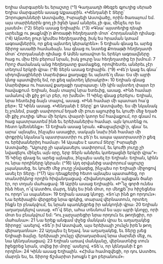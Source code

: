 
Եղիա մարգարեն եւ երաշտը
(^1) Գաղաադի Թեզբե գյուղից սերած Եղիա մարգարեն ասաց Աքաաբին. «Կենդանի է Տերը՝ Զորությունների
Աստվածը, Իսրայելի Աստվածը, որին ծառայում եմ. այս տարիներին ցող չի իջնի կամ անձրեւ չի գա, մինչեւ որ ես չասեմ»։
(^2) Տերն ասաց Եղիային. (^3) «Գնա՛ այստեղից դեպի արեւելք ու թաքնվի՛ր Քոռաթի հեղեղատի մոտ՝ Հորդանանի դիմաց։
(^4) Այնտեղ ջուր կխմես հեղեղատից, իսկ ես հրաման կտամ ագռավներին, որ քեզ այնտեղ կերակրեն»։ 5 Եղիան գնաց եւ
արեց Տիրոջ ասածի համաձայն. նա գնաց ու նստեց Քոռաթի հեղեղատի մոտ՝ Հորդանանի դիմաց։ 6 Ամեն առավոտ եւ
երեկո ագռավները հաց ու միս էին բերում նրան, իսկ ջուրը նա հեղեղատից էր խմում։ 7 Որոշ ժամանակ անց հեղեղատը
ցամաքեց, որովհետեւ անձրեւ չէր տեղում երկրի վրա։
(^8) Տերն ասաց Եղիային. (^9) «Վե՛ր կաց եւ գնա՛ սիդովնացիների Սարեփթա քաղաքը եւ այնտե՛ղ մնա։ Ես մի այրի կնոջ
պատվիրել եմ, որ քեզ այնտեղ կերակրի»։ 10 Եղիան գնաց Սարեփթա ու հասավ քաղաքի դարպասը։ Մի կին այնտեղ
փայտ էր հավաքում։ Եղիան, ձայն տալով նրա ետեւից, ասաց. «Ինձ համար ամանով մի քիչ ջո՛ւր բեր, որ խմեմ»։ 11 Կինը
գնաց բերելու։ Եղիան, նրա հետեւից ձայն տալով, ասաց. «Ինձ համար մի պատառ հա՛ց բեր»։ 12 Կինն ասաց. «Կենդանի
է Տերը՝ քո Աստվածը. ես մի նկանակ էլ չունեմ, բացի սափորում եղած մի բուռ ալյուրից եւ կուժի մեջ եղած մի քիչ յուղից։
Ահա մի երկու փայտի կտոր եմ հավաքում, որ գնամ ու հաց պատրաստեմ ինձ եւ երեխաներիս համար. այն կուտենք ու
հետո կմեռնենք»։ 13 Եղիան ասաց նրան. «Քաջալերվի՛ր, գնա՛ եւ արա՛ այնպես, ինչպես ասացիր, սակայն նախ ինձ համար
մի փոքրիկ նկանա՛կ պատրաստիր ու բե՛ր եւ ապա պատրաստի՛ր քեզ ու երեխաներիդ համար։ 14 Այսպես է ասում Տերը՝
Իսրայելի Աստվածը. “Ալյուրը չի պակասելու սափորում, եւ կուժի յուղը չի նվազելու մինչեւ այն օրը, երբ Տերն անձրեւ
կտեղացնի երկրի վրա”»։ 15 Կինը գնաց եւ արեց այնպես, ինչպես ասել էր Եղիան։ Եղիան, կինն ու նրա որդիները կերան։
(^16) Այդ օրվանից սափորում ալյուրը չպակասեց, եւ կուժի մեջ յուղը չնվազեց, ինչպես որ Եղիայի միջոցով ասել էր Տերը։
(^17) Այս դեպքերից հետո այնպես պատահեց, որ տանտիկնոջ որդին հիվանդացավ։ Հիվանդությունն այնքան ծանր էր,
որ տղան մահացավ։ 18 Այրին ասաց Եղիային. «Ի՞նչ գործ ունես ինձ հետ, ո՜վ Աստծու մարդ, եկել ես ինձ մոտ, որ մեղքե՞րս
հիշեցնես ու որդո՞ւս սպանես»։ 19 Եղիան ասաց կնոջը. «Տո՛ւր ինձ քո որդուն»։ Նա երեխային վերցրեց նրա գրկից,
տարավ վերնատուն, որտեղ ինքն էր բնակվում, եւ նրան պառկեցրեց իր անկողնի վրա։ 20 Եղիան աղաղակելով ասաց.
«Ո՜վ Տեր, ահա տեսնում ես այս այրի կնոջը, որի մոտ ես բնակվում եմ։ Դու չարչարեցիր նրա որդուն եւ թողեցիր, որ
մահանա»։ 21 Նա երեք անգամ փչեց մանկան վրա եւ աղաղակեց Տիրոջը՝ ասելով. «Տե՜ր իմ Աստված, այս երեխայի շունչն
իրե՛ն թող վերադառնա»։ 22 Այդպես էլ եղավ. նա աղաղակեց, եւ Տերը լսեց Եղիայի ձայնը. երեխայի շունչը վերադարձավ
նրա մարմնի մեջ, ու նա կենդանացավ։ 23 Եղիան առավ մանկանը, վերնատնից տուն իջեցրեց նրան, տվեց իր մորը՝
ասելով. «Տե՛ս, որ կենդանի է քո որդին»։ 24 Կինն ասաց Եղիային. «Հիմա համոզվեցի, որ դու Աստծու մարդն ես, եւ Տիրոջ
ճշմարիտ խոսքն է քո բերանում»։
